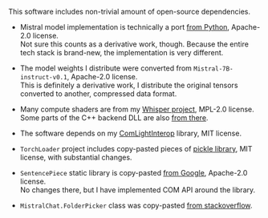 ﻿This software includes non-trivial amount of open-source dependencies.

* Mistral model implementation is technically a port [from Python](https://github.com/mistralai/mistral-src), Apache-2.0 license.<br/>
  Not sure this counts as a derivative work, though.
  Because the entire tech stack is brand-new, the implementation is very different.

* The model weights I distribute were converted from `Mistral-7B-instruct-v0.1`, Apache-2.0 license.<br/>
  This is definitely a derivative work, I distribute the original tensors converted to another, compressed data format.

* Many compute shaders are from my [Whisper project](https://github.com/Const-me/Whisper/tree/master/ComputeShaders), MPL-2.0 license.<br/>
  Some parts of the C++ backend DLL are also [from there](https://github.com/Const-me/Whisper/tree/master/Whisper).

* The software depends on my [ComLightInterop](https://github.com/Const-me/ComLightInterop) library, MIT license.

* `TorchLoader` project includes copy-pasted pieces of [pickle library](https://github.com/irmen/pickle), MIT license, with substantial changes.

* `SentencePiece` static library is copy-pasted [from Google](https://github.com/google/sentencepiece), Apache-2.0 license.<br/>
  No changes there, but I have implemented COM API around the library.

* `MistralChat.FolderPicker` class was copy-pasted [from stackoverflow](https://stackoverflow.com/a/66187224/126995).